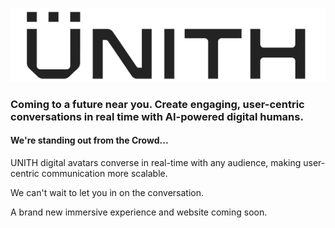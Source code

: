 ![unith-logo](profile/img/unith-logo.png)

### Coming to a future near you. Create engaging, user-centric conversations in real time with AI-powered digital humans. 


#### We're standing out from the Crowd...

UNITH digital avatars converse in real-time with any audience, making user-centric communication more scalable.

We can't wait to let you in on the conversation.

A brand new immersive experience and website coming soon.

